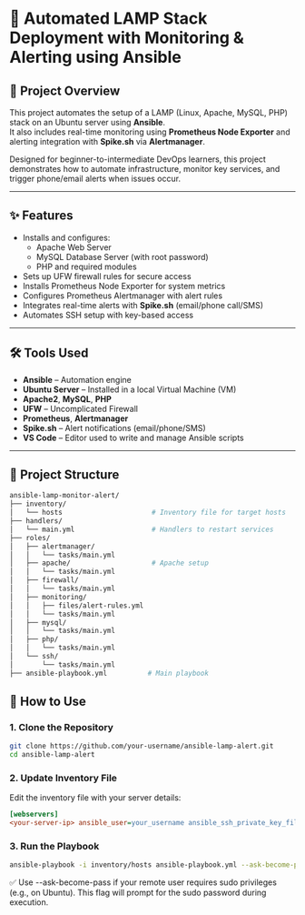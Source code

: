 # 🚀 Automated LAMP Stack Deployment with Monitoring & Alerting using Ansible

## 📖 Project Overview

This project automates the setup of a LAMP (Linux, Apache, MySQL, PHP) stack on an Ubuntu server using **Ansible**.  
It also includes real-time monitoring using **Prometheus Node Exporter** and alerting integration with **Spike.sh** via **Alertmanager**.

Designed for beginner-to-intermediate DevOps learners, this project demonstrates how to automate infrastructure, monitor key services, and trigger phone/email alerts when issues occur.

---

## ✨ Features

- Installs and configures:
  - Apache Web Server
  - MySQL Database Server (with root password)
  - PHP and required modules
- Sets up UFW firewall rules for secure access
- Installs Prometheus Node Exporter for system metrics
- Configures Prometheus Alertmanager with alert rules
- Integrates real-time alerts with **Spike.sh** (email/phone call/SMS)
- Automates SSH setup with key-based access

---

## 🛠️ Tools Used

- **Ansible** – Automation engine
- **Ubuntu Server** – Installed in a local Virtual Machine (VM)
- **Apache2**, **MySQL**, **PHP**
- **UFW** – Uncomplicated Firewall
- **Prometheus**, **Alertmanager**
- **Spike.sh** – Alert notifications (email/phone/SMS)
- **VS Code** – Editor used to write and manage Ansible scripts

---

## 📁 Project Structure

```bash
ansible-lamp-monitor-alert/
├── inventory/
│   └── hosts                      # Inventory file for target hosts
├── handlers/
│   └── main.yml                   # Handlers to restart services
├── roles/
│   ├── alertmanager/
│   │   └── tasks/main.yml
│   ├── apache/                    # Apache setup
│   │   └── tasks/main.yml
│   ├── firewall/
│   │   └── tasks/main.yml
│   ├── monitoring/
│   │   ├── files/alert-rules.yml
│   │   └── tasks/main.yml
│   ├── mysql/
│   │   └── tasks/main.yml
│   ├── php/
│   │   └── tasks/main.yml
│   └── ssh/
│       └── tasks/main.yml
├── ansible-playbook.yml          # Main playbook
```
## 🚀 How to Use

### 1. Clone the Repository

```bash
git clone https://github.com/your-username/ansible-lamp-alert.git
cd ansible-lamp-alert
``` 

### 2. Update Inventory File
Edit the inventory file with your server details:
```ini
[webservers]
<your-server-ip> ansible_user=your_username ansible_ssh_private_key_file=/home/your_username/.ssh/ansible_key 
``` 

### 3. Run the Playbook

```bash
ansible-playbook -i inventory/hosts ansible-playbook.yml --ask-become-pass
``` 
✅ Use --ask-become-pass if your remote user requires sudo privileges (e.g., on Ubuntu).
This flag will prompt for the sudo password during execution.

